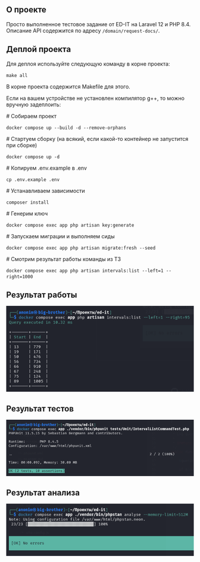 ## О проекте

Просто выполненное тестовое задание от ED-IT на Laravel 12 и PHP 8.4. Описание API содержится по адресу `/domain/request-docs/`.

## Деплой проекта

Для деплоя используйте следующую команду в корне проекта:

```
make all
```

В корне проекта содержится Makefile для этого.

Если на вашем устройстве не установлен компилятор g++, то можно вручную задеплоить:

\# Собираем проект

```
docker compose up --build -d --remove-orphans
```

\# Стартуем сборку (на всякий, если какой-то контейнер не запустится при сборке)

```
docker compose up -d
```

\# Копируем .env.example в .env

```
cp .env.example .env
```

\# Устанавливаем зависимости

```
composer install
```

\# Генерим ключ

```
docker compose exec app php artisan key:generate
```

\# Запускаем миграции и выполняем сиды

```
docker compose exec app php artisan migrate:fresh --seed
```

\# Смотрим результат работы команды из ТЗ

```
docker compose exec app php artisan intervals:list --left=1 --right=1000
```

## Результат работы

<div align="center">
    <img src="https://raw.githubusercontent.com/a0xh/ed-it/refs/heads/main/public/images/result.png">
</div>

## Результат тестов

<div align="center">
    <img src="https://raw.githubusercontent.com/a0xh/ed-it/refs/heads/main/public/images/test.png">
</div>

## Результат анализа

<div align="center">
    <img src="https://raw.githubusercontent.com/a0xh/ed-it/refs/heads/main/public/images/analyse.png">
</div>
